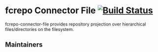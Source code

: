 # fcrepo Connector File [![Build Status](https://travis-ci.org/fcrepo4-exts/fcrepo-connector-file.png?branch=master)](https://travis-ci.org/fcrepo4-exts/fcrepo-connector-file)

fcrepo-connector-file provides repository projection over hierarchical files/directories on the filesystem.

## Maintainers

